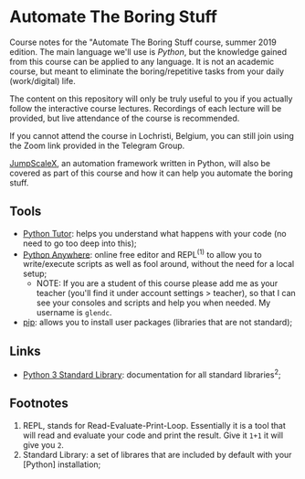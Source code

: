 Automate The Boring Stuff
=====

Course notes for the "Automate The Boring Stuff course, summer 2019 edition. The main language we'll use is _Python_, but the knowledge gained from this course can be applied to any language. It is not an academic course, but meant to eliminate the boring/repetitive tasks from your daily (work/digital) life.

The content on this repository will only be truly useful to you if you actually follow the interactive course lectures. Recordings of each lecture will be provided, but live attendance of the course is recommended.

If you cannot attend the course in Lochristi, Belgium, you can still join using the Zoom link provided in the Telegram Group.

[JumpScaleX](https://github.com/threefoldtech/jumpscaleX), an automation framework written in Python, will also be covered as part of this course and how it can help you automate the boring stuff.

## Tools

- [Python Tutor](http://pythontutor.com/visualize.html#mode=edit): helps you understand what happens with your code (no need to go too deep into this);
- [Python Anywhere](https://eu.pythonanywhere.com): online free editor and REPL<sup>(1)</sup> to allow you to write/execute scripts as well as fool around, without the need for a local setup;
   - NOTE: If you are a student of this course please add me as your teacher (you'll find it under account settings > teacher), so that I can see your consoles and scripts and help you when needed. My username is `glendc`.
- [pip](https://pip.readthedocs.io/en/stable/): allows you to install user packages (libraries that are not standard);

## Links
- [Python 3 Standard Library](https://docs.python.org/3/library/): documentation for all standard libraries<sup>2</sup>;

## Footnotes

1. REPL, stands for Read-Evaluate-Print-Loop. Essentially it is a tool that will read and evaluate your code and print the result. Give it `1+1` it will give you `2`.
2. Standard Library: a set of librares that are included by default with your [Python] installation;
